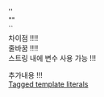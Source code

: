 
''  
""  
``  
차이점 !!!!  
줄바꿈 !!!!  
스트링 내에 변수 사용 가능 !!!

추가내용 !!!  
[Tagged template literals](https://github.com/chayeoi/TIL/blob/master/javascript/tagged-template-literals.md)
